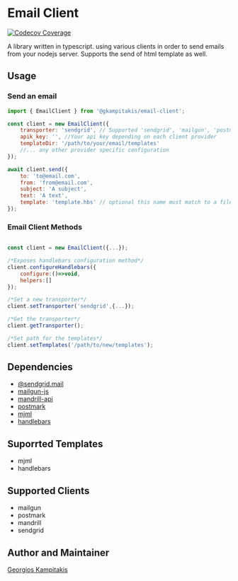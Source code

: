 # Email Client

[![Codecov Coverage](https://img.shields.io/codecov/c/github/gkampitakis/email-client)](https://codecov.io/gh/gkampitakis/email-client)

A library written in typescript. using various clients in order to send emails from your nodejs server. Supports the send of html template as well.

## Usage

### Send an email

```javascript
import { EmailClient } from '@gkampitakis/email-client';

const client = new EmailClient({
	transporter: 'sendgrid', // Supported 'sendgrid', 'mailgun', 'postmark', 'mandrill'
	apik_key: '', //Your api key depending on each client provider
	templateDir: '/path/to/your/email/templates'
	//... any other provider specific configuration
});

await client.send({
	to: 'to@email.com',
	from: 'from@email.com',
	subject: 'A subject',
	text: 'A text',
	template: 'template.hbs' // optional this name must match to a file in the templateDir you have specified
});
```

### Email Client Methods

```javascript

const client = new EmailClient({...});

/*Exposes handlebars configuration method*/
client.configureHandlebars({
	configure:()=>void,
	helpers:[]
});

/*Set a new transporter*/
client.setTransporter('sendgrid',{...});

/*Get the transporter*/
client.getTransporter();

/*Set path for the templates*/
client.setTemplates('/path/to/new/templates');

```

## Dependencies

-   [@sendgrid.mail](https://www.npmjs.com/package/@sendgrid/mail)
-   [mailgun-js](https://www.npmjs.com/package/mailgun-js)
-   [mandrill-api](https://www.npmjs.com/package/mandrill-api)
-   [postmark](https://www.npmjs.com/package/postmark)
-   [mjml](https://www.npmjs.com/package/mjml)
-   [handlebars](https://www.npmjs.com/package/handlebars)

## Suporrted Templates

-   mjml
-   handlebars

## Supported Clients

-   mailgun
-   postmark
-   mandrill
-   sendgrid

## Author and Maintainer

[Georgios Kampitakis](https://github.com/gkampitakis)
